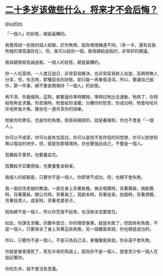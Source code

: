 
#  [二十多岁该做些什么，将来才不会后悔？](https://zhihu.com/questions/20151457)



[@yolfilm](https://zhihu.com/people/28bb2b6ff09a5072198351434ab2efff)

「一個人」的狀態，總是最糟的。<br><br>我覺得說一些我的個人經驗，於你無用，因為環境機遇不同。（多一半，還有自我吹噓的潛意識存在）。但，我可以給你一個，我母親給過我的，非常好的建議。<br><br>我母親曾經告誡過我，一個人的狀態，總是最糟的。<br><br>你一人吃穿用，一人度日過日，非常容易解決，也非常容易跌入谷底，高興時無人分享，但，失志時，那種惡劣的狀態，卻只能一再重復浸淫。所以，要讓自己振作，第一件事，絕不要長期保持「一個人」的狀態。<br><br>再不濟，你養條狗，這狗，都要逼你準時餵牠，準時拉牠出去運動，牠病了，你得給牠奔走求醫。你悲傷時，牠會給你溫暖，分攤你的愁苦。你成功時，牠會哈哈斥斥地笑張大嘴，靜坐在一邊共享你的快樂。<br><br>牠是你的責任，也是你的負擔。按我母親說的，就是養條狗，你也不會是「一個人」。<br><br>你可以不成家，你可以是失怙孤兒，你可以是找不見伴侶的同性戀，你可以悲慘到無以復加的地步，但，就是到那樣境地，你也要強迫自己，不要是一個人。<br><br>孤獨殺手里昂，也要養盆花。<br><br>孤獨殺手亞蘭德倫，也要養隻金絲雀。<br><br>我個人的經驗是，只要你不是一個人，你即使不成功，但，也絕不會失敗。<br><br>我一直記住老娘的教誨，一直在身上背著負擔。搞合唱團時，背著團員，搞劇團時，背著團員，開公司時，背著員工，寫劇本時，背著徒弟，拍戲時，背著債務，背著投資人。成家時，背著老婆孩子。<br><br>因為總不是一個人，所以你荒唐不起來，也沒辦法混噩度日。<br><br>如此，你謀生求職，你艱辛度日，你的理想事業，就是失敗了，但因為有負擔，不是一個人，只要保全了身上背著這些負擔，另一個層面來說，你也總是成功的。<br><br>所以，只要你不是一個人，不是只為自己活，某種層面來說，你永遠不會失敗。<br><br>你就是被車撞死了，死在半夜的馬路上，因為你不是一個人，就會至少有一個人在惦記著你。<br><br>你的生命，就不會沒有意義。